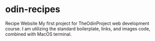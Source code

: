 # odin-recipes
Recipe Website
My first project for TheOdinProject web development course. I am utilizing the standard boilerplate, links, and images code, combined with MacOS terminal.
